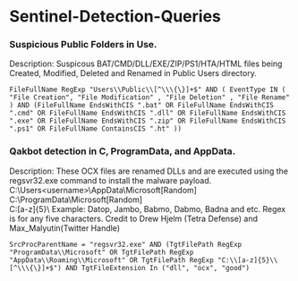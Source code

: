 # Sentinel-Detection-Queries

### Suspicious Public Folders in Use.
Description: Suspicous BAT/CMD/DLL/EXE/ZIP/PS1/HTA/HTML files being Created, Modified, Deleted and Renamed in Public Users directory.
```
FileFullName RegExp "Users\\Public\\[^\\\{\}]+$" AND ( EventType IN ( "File Creation", "File Modification" , "File Deletion" , "File Rename" ) AND (FileFullName EndsWithCIS ".bat" OR FileFullName EndsWithCIS ".cmd" OR FileFullName EndsWithCIS ".dll" OR FileFullName EndsWithCIS ".exe" OR FileFullName EndsWithCIS ".zip" OR FileFullName EndsWithCIS ".ps1" OR FileFullName ContainsCIS ".ht" ))
```

### Qakbot detection in C, ProgramData, and AppData.
Description: These OCX files are renamed DLLs and are executed using the regsvr32.exe command to install the malware payload.
C:\Users\<username>\AppData\Microsoft\[Random]\
C:\ProgramData\Microsoft\[Random]\
C:\[a-z]{5}\ Example: Datop, Jambo, Babmo, Dabmo, Badna and etc. Regex is for any five characters.
Credit to Drew Hjelm (Tetra Defense) and Max_Malyutin(Twitter Handle)

```
SrcProcParentName = "regsvr32.exe" AND (TgtFilePath RegExp "ProgramData\\Microsoft" OR TgtFilePath RegExp "AppData\\Roaming\\Microsoft" OR TgtFilePath RegExp "C:\\[a-z]{5}\\[^\\\{\}]+$") AND TgtFileExtension In ("dll", "ocx", "good")
```
